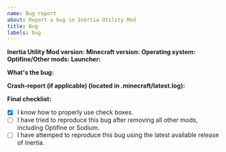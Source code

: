 ```yaml
---
name: Bug report
about: Report a bug in Inertia Utility Mod
title: Bug
labels: bug
---
```


**Inertia Utility Mod version:** 
**Minecraft version:** 
**Operating system:** 
**Optifine/Other mods:** 
**Launcher:**

**What's the bug:** 

**Crash-report (if applicable) (located in .minecraft/latest.log):**

**Final checklist:**
- [x] I know how to properly use check boxes. 
- [ ] I have tried to reproduce this bug after removing all other mods, including Optifine or Sodium. 
- [ ] I have attemped to reproduce this bug using the latest available release of Inertia. 
